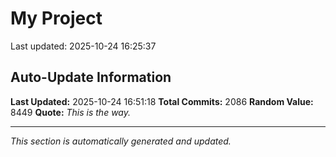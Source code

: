 # My Project


Last updated: 2025-10-24 16:25:37













































































































































































































































































































































































































































































































































































































































































































































































































































































































































































































































































































































































































































































































































































































































































































































































































































































































































































































































































































































































































































































































































































































































































































































































































































































































































































## Auto-Update Information

**Last Updated:** 2025-10-24 16:51:18
**Total Commits:** 2086
**Random Value:** 8449
**Quote:** _This is the way._

---
_This section is automatically generated and updated._